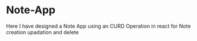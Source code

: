 # Note-App
Here I have designed a Note App  using an CURD Operation in react for Note creation upadation and delete
